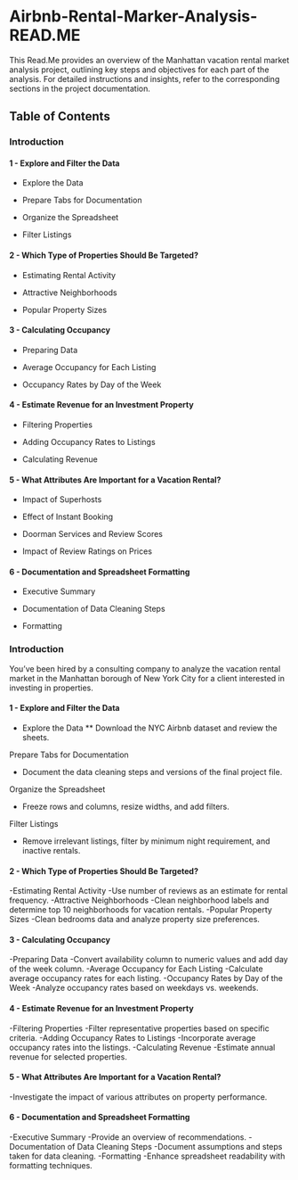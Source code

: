 # Airbnb-Rental-Marker-Analysis-READ.ME
This Read.Me provides an overview of the Manhattan vacation rental market analysis project, outlining key steps and objectives for each part of the analysis. For detailed instructions and insights, refer to the corresponding sections in the project documentation.
## Table of Contents

### Introduction

#### 1 - Explore and Filter the Data
* Explore the Data

* Prepare Tabs for Documentation

* Organize the Spreadsheet

* Filter Listings

#### 2 - Which Type of Properties Should Be Targeted?
* Estimating Rental Activity

* Attractive Neighborhoods

* Popular Property Sizes

#### 3 - Calculating Occupancy
* Preparing Data

* Average Occupancy for Each Listing

* Occupancy Rates by Day of the Week

#### 4 - Estimate Revenue for an Investment Property
* Filtering Properties

* Adding Occupancy Rates to Listings

* Calculating Revenue

#### 5 - What Attributes Are Important for a Vacation Rental?
* Impact of Superhosts

* Effect of Instant Booking

* Doorman Services and Review Scores

* Impact of Review Ratings on Prices

#### 6 - Documentation and Spreadsheet Formatting
* Executive Summary

* Documentation of Data Cleaning Steps

* Formatting



### Introduction
You’ve been hired by a consulting company to analyze the vacation rental market in the Manhattan borough of New York City for a client interested in investing in properties.

#### 1 - Explore and Filter the Data
* Explore the Data
  ** Download the NYC Airbnb dataset and review the sheets.
  
Prepare Tabs for Documentation
  * Document the data cleaning steps and versions of the final project file.
  
Organize the Spreadsheet
  * Freeze rows and columns, resize widths, and add filters.
  
Filter Listings
  * Remove irrelevant listings, filter by minimum night requirement, and inactive rentals.
  
#### 2 - Which Type of Properties Should Be Targeted?
-Estimating Rental Activity
  -Use number of reviews as an estimate for rental frequency.
-Attractive Neighborhoods
  -Clean neighborhood labels and determine top 10 neighborhoods for vacation rentals.
-Popular Property Sizes
  -Clean bedrooms data and analyze property size preferences.
  
#### 3 - Calculating Occupancy
-Preparing Data
  -Convert availability column to numeric values and add day of the week column.
-Average Occupancy for Each Listing
  -Calculate average occupancy rates for each listing.
-Occupancy Rates by Day of the Week
  -Analyze occupancy rates based on weekdays vs. weekends.
  
#### 4 - Estimate Revenue for an Investment Property
-Filtering Properties
  -Filter representative properties based on specific criteria.
-Adding Occupancy Rates to Listings
  -Incorporate average occupancy rates into the listings.
-Calculating Revenue
  -Estimate annual revenue for selected properties.
  
#### 5 - What Attributes Are Important for a Vacation Rental?
-Investigate the impact of various attributes on property performance.

#### 6 - Documentation and Spreadsheet Formatting
-Executive Summary
  -Provide an overview of recommendations.
-Documentation of Data Cleaning Steps
  -Document assumptions and steps taken for data cleaning.
-Formatting
  -Enhance spreadsheet readability with formatting techniques.




